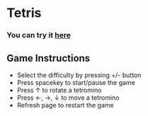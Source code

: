 # Tetris 
<h3><st> You can try it <a href="https://smorikawa47.github.io/Tetris/">here</a> </st></h3>

## Game Instructions
- Select the difficulty by pressing +/- button
- Press spacekey to start/pause the game
- Press ↑ to rotate a tetromino
- Press ←, →, ↓ to move a tetromino
- Refresh page to restart the game
